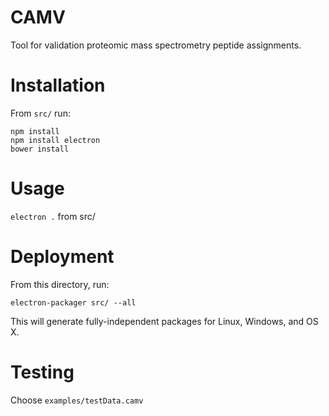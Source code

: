 # CAMV

Tool for validation proteomic mass spectrometry peptide assignments.

# Installation

From `src/` run:

```
npm install
npm install electron
bower install
```

# Usage

`electron .` from src/

# Deployment

From this directory, run:

```
electron-packager src/ --all
```

This will generate fully-independent packages for Linux, Windows, and OS X.

# Testing

Choose `examples/testData.camv`
